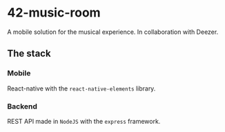 # 42-music-room

A mobile solution for the musical experience. In collaboration with Deezer.

## The stack

### Mobile
React-native with the `react-native-elements` library.

### Backend
REST API made in `NodeJS` with the `express` framework.
